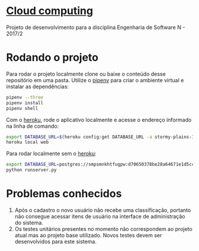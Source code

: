 # [Cloud computing](https://stormy-plains-13611.herokuapp.com/)

Projeto de desenvolvimento para a disciplina Engenharia de Software N - 2017/2

# Rodando o projeto

Para rodar o projeto localmente clone ou baixe o conteúdo desse repositório em uma pasta. Utilize o [pipenv](https://pypi.python.org/pypi/pipenv) para criar o ambiente virtual e instalar as dependências:

```bash
pipenv --three
pipenv install
pipenv shell
```
Com o [heroku](https://devcenter.heroku.com/articles/heroku-cli), rode o aplicativo localmente e acesse o endereço informado na linha de comando:
```bash
export DATABASE_URL=$(heroku config:get DATABASE_URL -a stormy-plains-13611)
heroku local web
```
Para rodar localmente sem o [heroku](https://devcenter.heroku.com/articles/heroku-cli):
```bash
export DATABASE_URL=postgres://smpsmnkhtfugpw:d70650378be28a64671e1d5cc320ac7189a1bbcd7a3566c1d5022cd8ed875b5f@ec2-54-235-90-125.compute-1.amazonaws.com:5432/d4o6b2ii9q94ip
python runserver.py
```

# Problemas conhecidos

1. Após o cadastro o novo usuário não recebe uma classificação, portanto não consegue acessar itens de usuário na interface de administração do sistema.
2. Os testes unitários presentes no momento não correspondem ao projeto atual mas ao projeto base utilizado. Novos testes devem ser desenvolvidos para este sistema.
